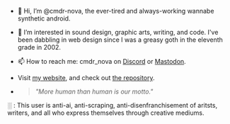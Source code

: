 - 👋 Hi, I’m @cmdr-nova, the ever-tired and always-working wannabe synthetic android.
- 👀 I’m interested in sound design, graphic arts, writing, and code. I've been dabbling in web design since I was a greasy goth in the eleventh grade in 2002.
- 📫 How to reach me: cmdr_nova on <a href="http://discordapp.com/users/cmdr_nova#1763" target="_blank">Discord</a> or <a href="https://mkultra.monster/@cmdr_nova" target="_blank">Mastodon</a>.
- Visit <a href="https://nova.mkultra.monster" target="_blank">my website</a>, and check out <a href="https://github.com/cmdr-nova/cmdr-nova.github.io">the repository</a>.

- <blockquote><em>"More human than human is our motto."</em></blockquote>
<!---
cmdr-nova/cmdr-nova is a ✨ special ✨ repository because its `README.md` (this file) appears on your GitHub profile.
You can click the Preview link to take a look at your changes.
--->

░  : This user is anti-ai, anti-scraping, anti-disenfranchisement of aritsts, writers, and all who express themselves through creative mediums.

